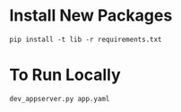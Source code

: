 # Install New Packages

`pip install -t lib -r requirements.txt`

# To Run Locally

`dev_appserver.py app.yaml`